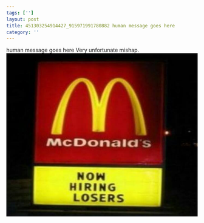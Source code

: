 ```yaml
---
tags: ['']
layout: post
title: 451303254914427_915971991780882 human message goes here
category: ''
---
```

human message goes here
Very unfortunate mishap.
![451303254914427_915971991780882](/uploads/2015-2-28-451303254914427_915971991780882-human-message-goes-here.jpg)
